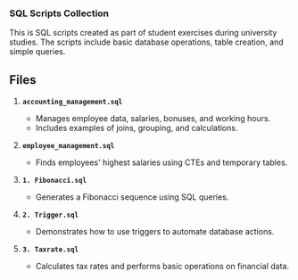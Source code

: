 ### SQL Scripts Collection

This is SQL scripts created as part of student exercises during university studies. The scripts include basic database operations, table creation, and simple queries.

## Files

1. **`accounting_management.sql`**  
   - Manages employee data, salaries, bonuses, and working hours.
   - Includes examples of joins, grouping, and calculations.

2. **`employee_management.sql`**  
   - Finds employees' highest salaries using CTEs and temporary tables.

3. **`1. Fibonacci.sql`**  
   - Generates a Fibonacci sequence using SQL queries.

4. **`2. Trigger.sql`**  
   - Demonstrates how to use triggers to automate database actions.

5. **`3. Taxrate.sql`**  
   - Calculates tax rates and performs basic operations on financial data.

